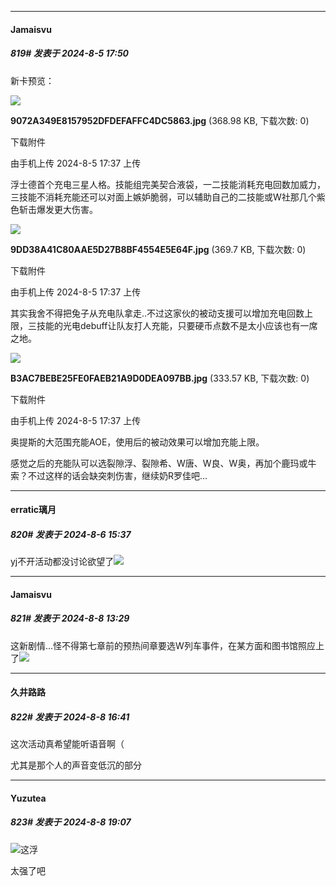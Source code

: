 ﻿
*****

####  Jamaisvu  
##### 819#       发表于 2024-8-5 17:50

新卡预览：

<img src="https://img.saraba1st.com/forum/202408/05/173753w3hwyz4lu82x42it.jpg" referrerpolicy="no-referrer">

<strong>9072A349E8157952DFDEFAFFC4DC5863.jpg</strong> (368.98 KB, 下载次数: 0)

下载附件

由手机上传
2024-8-5 17:37 上传

浮士德首个充电三星人格。技能组完美契合液袋，一二技能消耗充电回数加威力，三技能不消耗充能还可以对面上嫉妒脆弱，可以辅助自己的二技能或W社那几个紫色斩击爆发更大伤害。

<img src="https://img.saraba1st.com/forum/202408/05/173753bv3rc8dddrcwbxwg.jpg" referrerpolicy="no-referrer">

<strong>9DD38A41C80AAE5D27B8BF4554E5E64F.jpg</strong> (369.7 KB, 下载次数: 0)

下载附件

由手机上传
2024-8-5 17:37 上传

其实我舍不得把兔子从充电队拿走..不过这家伙的被动支援可以增加充电回数上限，三技能的光电debuff让队友打人充能，只要硬币点数不是太小应该也有一席之地。

<img src="https://img.saraba1st.com/forum/202408/05/173754kptjkapb4li4744a.jpg" referrerpolicy="no-referrer">

<strong>B3AC7BEBE25FE0FAEB21A9D0DEA097BB.jpg</strong> (333.57 KB, 下载次数: 0)

下载附件

由手机上传
2024-8-5 17:37 上传

奥提斯的大范围充能AOE，使用后的被动效果可以增加充能上限。

感觉之后的充能队可以选裂隙浮、裂隙希、W唐、W良、W奥，再加个鹿玛或牛索？不过这样的话会缺突刺伤害，继续奶R罗佳吧...


*****

####  erratic璃月  
##### 820#       发表于 2024-8-6 15:37

yj不开活动都没讨论欲望了<img src="https://static.saraba1st.com/image/smiley/face2017/167.png" referrerpolicy="no-referrer">


*****

####  Jamaisvu  
##### 821#       发表于 2024-8-8 13:29

这新剧情...怪不得第七章前的预热间章要选W列车事件，在某方面和图书馆照应上了<img src="https://static.saraba1st.com/image/smiley/face2017/037.png" referrerpolicy="no-referrer">


*****

####  久井路路  
##### 822#       发表于 2024-8-8 16:41

这次活动真希望能听语音啊（

尤其是那个人的声音变低沉的部分


*****

####  Yuzutea  
##### 823#       发表于 2024-8-8 19:07

<img src="https://static.saraba1st.com/image/smiley/face2017/067.png" referrerpolicy="no-referrer">这浮

太强了吧

